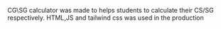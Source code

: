 CG\SG calculator was made to helps students to calculate their CS/SG respectively.
HTML,JS and tailwind css was used in the production
